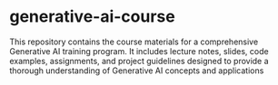 # generative-ai-course
This repository contains the course materials for a comprehensive Generative AI training program. It includes lecture notes, slides, code examples, assignments, and project guidelines designed to provide a thorough understanding of Generative AI concepts and applications
